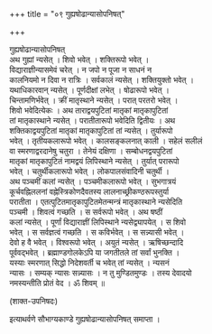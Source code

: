 +++
title = "०९ गुह्यषोढान्यासोपनिषत्"

+++

गुह्यषोढान्यासोपनिषत्   
अथ गुह्यां न्यसेत् । शिवो भवेत् । शक्तिरूपो भवेत् ।  
विद्याराज्ञीन्यासमेवं चरेत् । न जपो न पूजा न साधनं न  
कालनियमो न दिवा न रात्रिः । सर्वकालं न्यसेत् । शक्तियुक्तो भवेत् ।  
यथाधिकारवान् न्यसेत् । पूर्णदीक्षां लभेत् । षोढारूपो भवेत् ।  
चिन्तामणिर्भवेत् । क्रीं मातृस्थाने न्यसेत् । परात् परतरो भवेत् ।  
शिवो भवेदित्येकः । अथ ताराद्वयपुटितां मातृकां मातृकापुटितां  
तां मातृकास्थाने न्यसेत् । परातीतारूपो भवेदिति द्वितीयः । अथ  
शक्तिकाद्वयपुटितां मातृकां मातृकापुटितां तां न्यसेत् । तुर्यारूपो  
भवेत् । तृतीयकलारूपो भवेत् । कालसङ्कलनात् काली । सहेलं सलीलं  
वा स्मरणाद्वरदानेषु चतुरा । तेनेयं दक्षिणा । सम्बोधनद्वयपुटितां  
मातृकां मातृकापुटितं नामद्वयं लिपिस्थाने न्यसेत् । तुर्यात् परारूपो  
भवेत् । चतुर्थीकलारूपो भवेत् । लोकपालसंवादिनी चतुर्थी ।  
अथ पञ्चमीं कलां न्यसेत् । पञ्चमीकलारूपो भवेत् । सुभगात्रयं  
कूर्चवह्निललनां वह्नेस्त्रिकोणदैवतस्य लालनाच्छ्रीकण्ठरूपस्तुर्या  
परातीता । एतत्पुटितमातृकापुटितमेतन्मन्त्रं मातृकास्थाने न्यसेदिति  
पञ्चमी । शिवत्वं गच्छति । स सर्वरूपो भवेत् । अथ षष्ठीं  
कलां न्यसेत् । पूर्णां विद्याराज्ञीं लिपिस्थाने न्यसेद्व्यापयेत् । स शिवो  
भवेत् । स सर्वज्ञत्वं गच्छति । स कविर्भवेत् । स सन्न्यासी भवेत् ।  
देवो ह वै भवेत् । विश्वरूपो भवेत् । अयुतं न्यसेत् । ऋषिच्छन्दादि  
पूर्ववद्भवेत् । ब्रह्माण्डगोलकेऽपि या जगतीतले तां सर्वां भुनक्ति ।  
यस्याः स्मरणात् सिद्धो निदेशवर्ती च भवेत् तां न्यसेत् । न्यसनं  
न्यासः । सम्यक् न्यासः सन्न्यासः । न तु मुण्डितमुण्डः । तस्य देवादयो  
नमस्यन्तीति प्रोतं वेद । ॐ शिवम् ॥

(शाक्त-उपनिषदः)

इत्याथर्वणे सौभाग्यकाण्डे गुह्यषोढान्यासोपनिषत् समाप्ता ।  
  
  